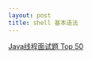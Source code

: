 ```yaml
---
layout: post
title: shell 基本语法
---
```


[Java线程面试题 Top 50](http://www.importnew.com/12773.html)
    
        
        
    
    
    
    









